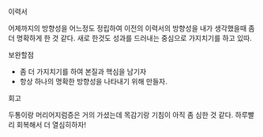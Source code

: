 이력서

어제까지의 방향성을 어느정도 정립하여 이전의 이력서의 방향성을 내가 생각했을때 좀 더 명확하게 한 것 같다. 
새로 한것도 성과를 드러내는 중심으로 가지치기를 하고 있따.

보완할점

- 좀 더 가지치기를 하여 본질과 핵심을 남기자
- 항상 하나의 명확한 방향성을 나타내기 위해 만들자.


회고

두통이랑 머리어지럼증은 거의 가셨는데 목감기랑 기침이 아직 좀 심한 것 같다.
하루빨리 회복해서 더 열심히하자!
